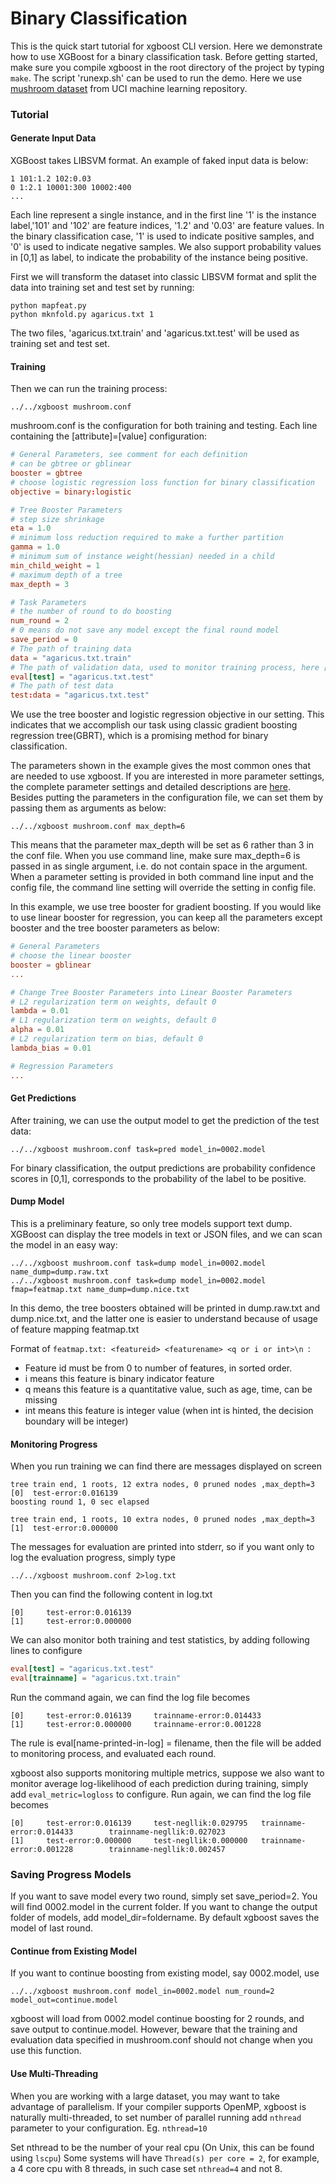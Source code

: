 Binary Classification
=====================
This is the quick start tutorial for xgboost CLI version.
Here we demonstrate how to use XGBoost for a binary classification task. Before getting started, make sure you compile xgboost in the root directory of the project by typing ```make```.
The script 'runexp.sh' can be used to run the demo. Here we use [mushroom dataset](https://archive.ics.uci.edu/ml/datasets/Mushroom) from UCI machine learning repository.

### Tutorial
#### Generate Input Data
XGBoost takes LIBSVM format. An example of faked input data is below:
```
1 101:1.2 102:0.03
0 1:2.1 10001:300 10002:400
...
```
Each line represent a single instance, and in the first line '1' is the instance label,'101' and '102' are feature indices, '1.2' and '0.03' are feature values. In the binary classification case, '1' is used to indicate positive samples, and '0' is used to indicate negative samples. We also support probability values in [0,1] as label, to indicate the probability of the instance being positive.


First we will transform the dataset into classic LIBSVM format and split the data into training set and test set by running:
```
python mapfeat.py
python mknfold.py agaricus.txt 1
```
The two files, 'agaricus.txt.train' and 'agaricus.txt.test' will be used as training set and test set.

#### Training
Then we can run the training process:
```
../../xgboost mushroom.conf
```

mushroom.conf is the configuration for both training and testing. Each line containing the [attribute]=[value] configuration:

```conf
# General Parameters, see comment for each definition
# can be gbtree or gblinear
booster = gbtree
# choose logistic regression loss function for binary classification
objective = binary:logistic

# Tree Booster Parameters
# step size shrinkage
eta = 1.0
# minimum loss reduction required to make a further partition
gamma = 1.0
# minimum sum of instance weight(hessian) needed in a child
min_child_weight = 1
# maximum depth of a tree
max_depth = 3

# Task Parameters
# the number of round to do boosting
num_round = 2
# 0 means do not save any model except the final round model
save_period = 0
# The path of training data
data = "agaricus.txt.train"
# The path of validation data, used to monitor training process, here [test] sets name of the validation set
eval[test] = "agaricus.txt.test"
# The path of test data
test:data = "agaricus.txt.test"
```
We use the tree booster and logistic regression objective in our setting. This indicates that we accomplish our task using classic gradient boosting regression tree(GBRT), which is a promising method for binary classification.

The parameters shown in the example gives the most common ones that are needed to use xgboost.
If you are interested in more parameter settings, the complete parameter settings and detailed descriptions are [here](https://xgboost.readthedocs.io/en/stable/parameter.html). Besides putting the parameters in the configuration file, we can set them by passing them as arguments as below:

```
../../xgboost mushroom.conf max_depth=6
```
This means that the parameter max_depth will be set as 6 rather than 3 in the conf file. When you use command line, make sure max_depth=6 is passed in as single argument, i.e. do not contain space in the argument. When a parameter setting is provided in both command line input and  the config file, the command line setting will override the setting in config file.

In this example, we use tree booster for gradient boosting. If you would like to use linear booster for regression, you can keep all the parameters except booster and the tree booster parameters as below:
```conf
# General Parameters
# choose the linear booster
booster = gblinear
...

# Change Tree Booster Parameters into Linear Booster Parameters
# L2 regularization term on weights, default 0
lambda = 0.01
# L1 regularization term on weights, default 0
alpha = 0.01
# L2 regularization term on bias, default 0
lambda_bias = 0.01

# Regression Parameters
...
```

#### Get Predictions
After training, we can use the output model to get the prediction of the test data:
```
../../xgboost mushroom.conf task=pred model_in=0002.model
```
For binary classification, the output predictions are probability confidence scores in [0,1], corresponds to the probability of the label to be positive.

#### Dump Model
This is a preliminary feature, so only tree models support text dump. XGBoost can display the tree models in text or JSON files, and we can scan the model in an easy way:
```
../../xgboost mushroom.conf task=dump model_in=0002.model name_dump=dump.raw.txt
../../xgboost mushroom.conf task=dump model_in=0002.model fmap=featmap.txt name_dump=dump.nice.txt
```

In this demo, the tree boosters obtained will be printed in dump.raw.txt and dump.nice.txt, and the latter one is easier to understand because of usage of feature mapping featmap.txt

Format of ```featmap.txt: <featureid> <featurename> <q or i or int>\n ```:
  - Feature id must be from 0 to number of features, in sorted order.
  - i means this feature is binary indicator feature
  - q means this feature is a quantitative value, such as age, time, can be missing
  - int means this feature is integer value (when int is hinted, the decision boundary will be integer)

#### Monitoring Progress
When you run training we can find there are messages displayed on screen
```
tree train end, 1 roots, 12 extra nodes, 0 pruned nodes ,max_depth=3
[0]  test-error:0.016139
boosting round 1, 0 sec elapsed

tree train end, 1 roots, 10 extra nodes, 0 pruned nodes ,max_depth=3
[1]  test-error:0.000000
```
The messages for evaluation are printed into stderr, so if you want only to log the evaluation progress, simply type
```
../../xgboost mushroom.conf 2>log.txt
```
Then you can find the following content in log.txt
```
[0]     test-error:0.016139
[1]     test-error:0.000000
```
We can also monitor both training and test statistics, by adding following lines to configure
```conf
eval[test] = "agaricus.txt.test"
eval[trainname] = "agaricus.txt.train"
```
Run the command again, we can find the log file becomes
```
[0]     test-error:0.016139     trainname-error:0.014433
[1]     test-error:0.000000     trainname-error:0.001228
```
The rule is eval[name-printed-in-log] = filename, then the file will be added to monitoring process, and evaluated each round.

xgboost also supports monitoring multiple metrics, suppose we also want to monitor average log-likelihood of each prediction during training, simply add ```eval_metric=logloss``` to configure. Run again, we can find the log file becomes
```
[0]     test-error:0.016139     test-negllik:0.029795   trainname-error:0.014433        trainname-negllik:0.027023
[1]     test-error:0.000000     test-negllik:0.000000   trainname-error:0.001228        trainname-negllik:0.002457
```
### Saving Progress Models
If you want to save model every two round, simply set save_period=2. You will find 0002.model in the current folder. If you want to change the output folder of models, add model_dir=foldername. By default xgboost saves the model of last round.

#### Continue from Existing Model
If you want to continue boosting from existing model, say 0002.model, use
```
../../xgboost mushroom.conf model_in=0002.model num_round=2 model_out=continue.model
```
xgboost will load from 0002.model continue boosting for 2 rounds, and save output to continue.model. However, beware that the training and evaluation data specified in mushroom.conf should not change when you use this function.
#### Use Multi-Threading
When you are working with a large dataset, you may want to take advantage of parallelism. If your compiler supports OpenMP, xgboost is naturally multi-threaded, to set number of parallel running add ```nthread``` parameter to your configuration.
Eg. ```nthread=10```

Set nthread to be the number of your real cpu (On Unix, this can be found using ```lscpu```)
Some systems will have ```Thread(s) per core = 2```, for example, a 4 core cpu with 8 threads, in such case set ```nthread=4``` and not 8.
